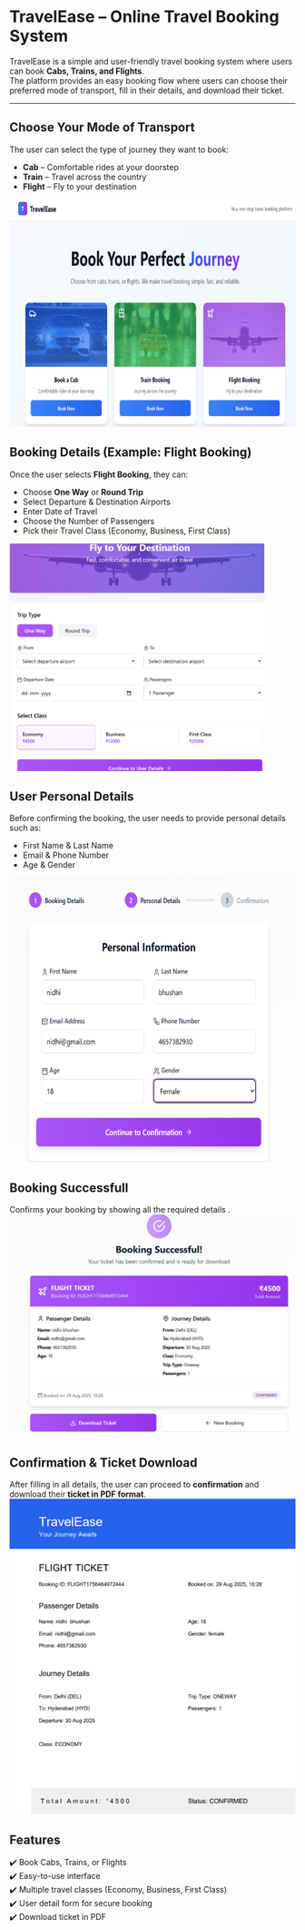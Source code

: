 # TravelEase – Online Travel Booking System  

TravelEase is a simple and user-friendly travel booking system where users can book **Cabs, Trains, and Flights**.  
The platform provides an easy booking flow where users can choose their preferred mode of transport, fill in their details, and download their ticket.  

---

## Choose Your Mode of Transport  
The user can select the type of journey they want to book:  
- **Cab** – Comfortable rides at your doorstep  
- **Train** – Travel across the country  
- **Flight** – Fly to your destination  
<img src="./ss1.png" alt="Choose Transport" height="400"/>

## Booking Details (Example: Flight Booking)  
Once the user selects **Flight Booking**, they can:  
- Choose **One Way** or **Round Trip**  
- Select Departure & Destination Airports
- Enter Date of Travel 
- Choose the Number of Passengers
- Pick their Travel Class (Economy, Business, First Class)  
<img src="./ss2.png" alt="Flight Booking Form" height="400"/>

##  User Personal Details  
Before confirming the booking, the user needs to provide personal details such as:  
- First Name & Last Name  
- Email & Phone Number  
- Age & Gender  
<img src="./ss3.png" alt="User Details Form" height="500"/>

## Booking Successfull
Confirms your booking by showing all the required details .
<img src="./ss4.png" alt="Booking Confirmation" width="600"/>

## Confirmation & Ticket Download  
After filling in all details, the user can proceed to **confirmation** and download their **ticket in PDF format**.  
![Ticket downloaded pdf ](./ss5.png)

## Features  
✔️ Book Cabs, Trains, or Flights  
✔️ Easy-to-use interface  
✔️ Multiple travel classes (Economy, Business, First Class)  
✔️ User detail form for secure booking  
✔️ Download ticket in PDF  

